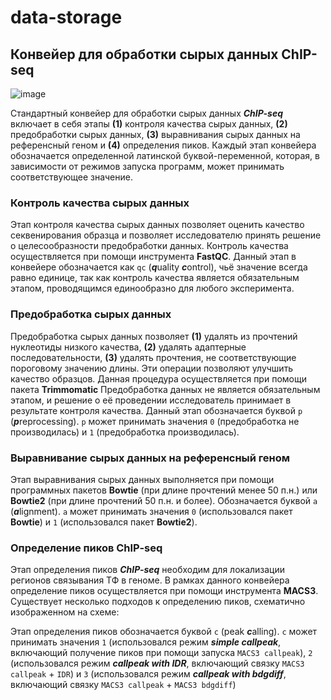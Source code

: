 # data-storage

## Конвейер для обработки сырых данных ChIP-seq

![image](https://user-images.githubusercontent.com/83860672/212612264-763ab5ae-50ee-4078-b048-3189f3b18446.png)

Стандартный конвейер для обработки сырых данных ***ChIP-seq*** включает в себя этапы **(1)** контроля качества сырых данных, **(2)** предобработки сырых данных, **(3)** выравнивания сырых данных на референсный геном и **(4)** определения пиков. Каждый этап конвейера обозначается определенной латинской буквой-переменной, которая, в зависимости от режимов запуска программ, может принимать соответствующее значение. 

### Контроль качества сырых данных

Этап контроля качества сырых данных позволяет оценить качество секвенирования образца и позволяет исследователю принять решение о целесообразности предобработки данных. Контроль качества осуществляется при помощи инструмента **FastQC**. Данный этап в конвейере обозначается как `qc` (***q***uality ***c***ontrol), чьё значение всегда равно единице, так как контроль качества является обязательным этапом, проводящимся единообразно для любого эксперимента.

### Предобработка сырых данных

Предобработка сырых данных позволяет **(1)** удалять из прочтений нуклеотиды низкого качества, **(2)** удалять адаптерные последовательности, **(3)** удалять прочтения, не соответствующие пороговому значению длины. Эти операции позволяют улучшить качество образцов. Данная процедура осуществляется при помощи пакета **Trimmomatic** Предобработка данных не является обязательным этапом, и решение о её проведении исследователь принимает в результате контроля качества. Данный этап обозначается буквой `p` (***p***reprocessing). `p` может принимать значения `0` (предобработка не производилась) и `1` (предобработка производилась).

### Выравнивание сырых данных на референсный геном

Этап выравнивания сырых данных выполняется при помощи программных пакетов **Bowtie** (при длине прочтений менее 50 п.н.) или **Bowtie2** (при длине прочтений 50 п.н. и более). Обозначается буквой `a` (***a***lignment). `a` может принимать значения `0` (использовался пакет **Bowtie**) и `1` (использовался пакет **Bowtie2**).

### Определение пиков ChIP-seq

Этап определения пиков ***ChIP-seq*** необходим для локализации регионов связывания ТФ в геноме. В рамках данного конвейера определение пиков осуществляется при помощи инструмента **MACS3**. Существует несколько подходов к определению пиков, схематично изображенном на схеме:


Этап определения пиков обозначается буквой `c` (peak ***c***alling). `c` может принимать значения `1` (использовался режим ***simple callpeak***, включающий получение пиков при помощи запуска `MACS3 callpeak`), `2` (использовался режим ***callpeak with IDR***, включающий связку `MACS3 callpeak` + `IDR`) и `3` (использовался режим ***callpeak with bdgdiff***, включающий связку `MACS3 callpeak` + `MACS3 bdgdiff`)
